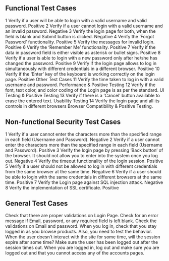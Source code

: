 ## Functional Test Cases
1	Verify if a user will be able to login with a valid username and valid password.	Positive
2	Verify if a user cannot login with a valid username and an invalid password.	Negative
3	Verify the login page for both, when the field is blank and Submit button is clicked.	Negative
4	Verify the ‘Forgot Password’ functionality.	Positive
5	Verify the messages for invalid login.	Positive
6	Verify the ‘Remember Me’ functionality.	Positive
7	Verify if the data in password field is either visible as asterisk or bullet signs.	Positive
8	Verify if a user is able to login with a new password only after he/she has changed the password.	Positive
9	Verify if the login page allows to log in simultaneously with different credentials in a different browser.	Positive
10	Verify if the ‘Enter’ key of the keyboard is working correctly on the login page.	Positive Other Test Cases
11	Verify the time taken to log in with a valid username and password.	Performance & Positive Testing
12	Verify if the font, text color, and color coding of the Login page is as per the standard.	UI Testing & Positive Testing
13	Verify if there is a ‘Cancel’ button available to erase the entered text.	Usability Testing
14	Verify the login page and all its controls in different browsers	Browser Compatibility & Positive Testing.


## Non-functional Security Test Cases
1	Verify if a user cannot enter the characters more than the specified range in each field (Username and Password).	Negative
2	Verify if a user cannot enter the characters more than the specified range in each field (Username and Password).	Positive
3	Verify the login page by pressing ‘Back button’ of the browser. It should not allow you to enter into the system once you log out.	Negative
4	Verify the timeout functionality of the login session.	Positive
5	Verify if a user should not be allowed to log in with different credentials from the same browser at the same time.	Negative
6	Verify if a user should be able to login with the same credentials in different browsers at the same time.	Positive
7	Verify the Login page against SQL injection attack.	Negative
8	Verify the implementation of SSL certificate.	Positive

## General Test Cases
Check that there are proper validations on Login Page.
Check for an error message if Email, password, or any required field is left blank.
Check the validations on Email and password.
When you log in, check that you stay logged in as you browse products. Also, you need to test the behavior.
When the user doesn’t interact with the site for some time, will the session expire after some time? Make sure the user has been logged out after the session times out.
When you are logged in, log out and make sure you are logged out and that you cannot access any of the accounts pages.
